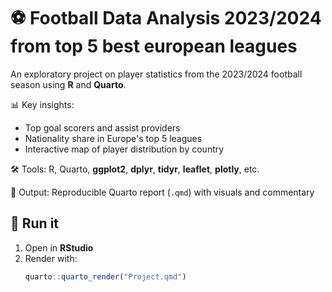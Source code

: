 # ⚽ Football Data Analysis 2023/2024 from top 5 best european leagues

An exploratory project on player statistics from the 2023/2024 football season using **R** and **Quarto**.

📊 Key insights:
- Top goal scorers and assist providers
- Nationality share in Europe's top 5 leagues
- Interactive map of player distribution by country

🛠️ Tools: R, Quarto, **ggplot2**, **dplyr**, **tidyr**, **leaflet**, **plotly**, etc.

📁 Output: Reproducible Quarto report (`.qmd`) with visuals and commentary

## 🚀 Run it

1. Open in **RStudio**
2. Render with:
   ```r
   quarto::quarto_render("Project.qmd")



